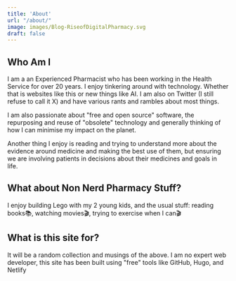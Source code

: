 ```yaml
---
title: 'About'
url: "/about/"
image: images/Blog-RiseofDigitalPharmacy.svg
draft: false
---
```


## Who Am I

I am a an Experienced Pharmacist who has been working in the Health Service for over 20 years. I enjoy tinkering around with technology. Whether that is websites like this or new things like AI. I am also on Twitter (I still refuse to call it X) and have various rants and rambles about most things.

I am also passionate about "free and open source" software, the repurposing and reuse of "obsolete" technology and generally thinking of how I can minimise my impact on the planet.

Another thing I enjoy is reading and trying to understand more about the evidence around medicine and making the best use of them, but ensuring we are involving patients in decisions about their medicines and goals in life.

## What about Non Nerd Pharmacy Stuff?

I enjoy building Lego with my 2 young kids, and the usual stuff: reading books📚, watching movies🎬, trying to exercise when I can🎬

## What is this site for?

It will be a random collection and musings of the above. I am no expert web developer, this site has been built using "free" tools like GitHub, Hugo, and Netlify